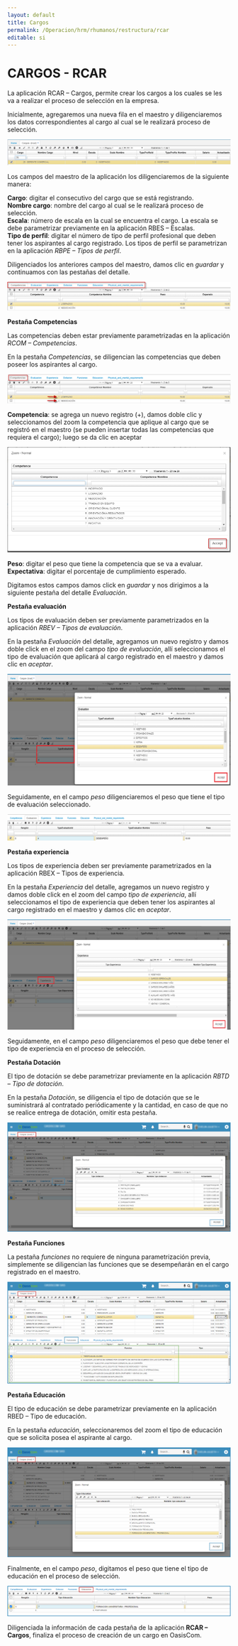 ```yaml
---
layout: default
title: Cargos
permalink: /Operacion/hrm/rhumanos/restructura/rcar
editable: si
---
```


# CARGOS - RCAR

La aplicación RCAR – Cargos, permite crear los cargos a los cuales se les va a realizar el proceso de selección en la empresa.  
 
Inicialmente, agregaremos una nueva fila en el maestro y diligenciaremos los datos correspondientes al cargo al cual se le realizará proceso de selección. 


![](rcar1.png)


Los campos del maestro de la aplicación los diligenciaremos de la siguiente manera:

**Cargo**: digitar el consecutivo del cargo que se está registrando.  
**Nombre cargo**: nombre del cargo al cual se le realizará proceso de selección.  
**Escala**: número de escala en la cual se encuentra el cargo. La escala se debe parametrizar previamente en la aplicación RBES – Escalas.  
**Tipo de perfil**: digitar el número de tipo de perfil profesional que deben tener los aspirantes al cargo registrado. Los tipos de perfil se parametrizan en la aplicación _RBPE – Tipos de perfil_.  

Diligenciados los anteriores campos del maestro, damos clic en _guardar_ y continuamos con las pestañas del detalle.


![](rcar2.png)


**Pestaña Competencias**

Las competencias deben estar previamente parametrizadas en la aplicación _RCOM – Competencias_.

En la pestaña _Competencias_, se diligencian las competencias que deben poseer los aspirantes al cargo.


![](rcar3.png)


**Competencia**: se agrega un nuevo registro (+), damos doble clic y seleccionamos del zoom la competencia que aplique al cargo que se registró en el maestro (se pueden insertar todas las competencias que requiera el cargo); luego se da clic en aceptar  


![](rcar4.png)


**Peso**: digitar el peso que tiene la competencia que se va a evaluar.  
**Expectativa**: digitar el porcentaje de cumplimiento esperado.

Digitamos estos campos damos click en _guardar_ y nos dirigimos a la siguiente pestaña del detalle _Evaluación_.

**Pestaña evaluación**

Los tipos de evaluación deben ser previamente parametrizados en la aplicación _RBEV – Tipos de evaluación_.

En la pestaña _Evaluación_ del detalle, agregamos un nuevo registro y damos doble click en el zoom del campo _tipo de evaluación_, allí seleccionamos el tipo de evaluación que aplicará al cargo registrado en el maestro y damos clic en _aceptar_.


![](rcar5.png)


Seguidamente, en el campo _peso_ diligenciaremos el peso que tiene el tipo de evaluación seleccionado.


![](rcar6.png)


**Pestaña experiencia**

Los tipos de experiencia deben ser previamente parametrizados en la aplicación RBEX – Tipos de experiencia.

En la pestaña _Experiencia_ del detalle, agregamos un nuevo registro y damos doble click en el zoom del campo _tipo de experiencia_, allí seleccionamos el tipo de experiencia que deben tener los aspirantes al cargo registrado en el maestro y damos clic en _aceptar_.


![](rcar7.png)


Seguidamente, en el campo _peso_ diligenciaremos el peso que debe tener el tipo de experiencia en el proceso de selección.





**Pestaña Dotación**

El tipo de dotación se debe parametrizar previamente en la aplicación _RBTD – Tipo de dotación_.

En la pestaña _Dotación_, se diligencia el tipo de dotación que se le suministrará al contratado periódicamente y la cantidad, en caso de que no se realice entrega de dotación, omitir esta pestaña.


![](rcar9.png)


**Pestaña Funciones**

La pestaña _funciones_ no requiere de ninguna parametrización previa, simplemente se diligencian las funciones que se desempeñarán en el cargo registrado en el maestro.


![](rcar10.png)


**Pestaña Educación**

El tipo de educación se debe parametrizar previamente en la aplicación RBED – Tipo de educación.

En la pestaña _educación_, seleccionaremos del zoom el tipo de educación que se solicita posea el aspirante al cargo.


![](rcar11.png)


Finalmente, en el campo _peso_, digitamos el peso que tiene el tipo de educación en el proceso de selección.


![](rcar12.png)


Diligenciada la información de cada pestaña de la aplicación **RCAR – Cargos**, finaliza el proceso de creación de un cargo en OasisCom.














